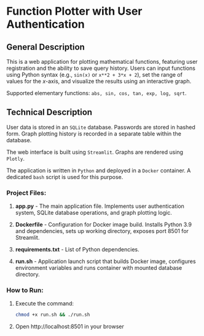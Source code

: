 # Function Plotter with User Authentication

## General Description  

This is a web application for plotting mathematical functions, featuring user registration and the ability to save query history. Users can input functions using Python syntax (e.g., `sin(x)` or `x**2 + 3*x + 2`), set the range of values for the $x$-axis, and visualize the results using an interactive graph.  

Supported elementary functions: 
`abs, sin, cos, tan, exp, log, sqrt`.

## Technical Description  

User data is stored in an `SQLite` database. Passwords are stored in hashed form. Graph plotting history is recorded in a separate table within the database.  

The web interface is built using `Streamlit`. Graphs are rendered using `Plotly`.  

The application is written in `Python` and deployed in a `Docker` container. A dedicated `bash` script is used for this purpose.

### Project Files:  

1. **app.py** - The main application file. Implements user authentication system, SQLite database operations, and graph plotting logic.  

2. **Dockerfile** - Configuration for Docker image build. Installs Python 3.9 and dependencies, sets up working directory, exposes port 8501 for Streamlit.  

3. **requirements.txt** - List of Python dependencies.  

4. **run.sh** - Application launch script that builds Docker image, configures environment variables and runs container with mounted database directory.  

### How to Run:  
1. Execute the command:  
   ```bash
   chmod +x run.sh && ./run.sh
   ```  
2. Open http://localhost:8501 in your browser

